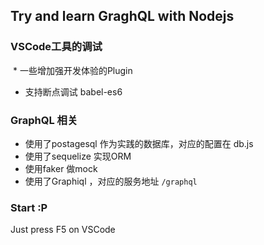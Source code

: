 ## Try and learn GraghQL with Nodejs

### VSCode工具的调试
  * 一些增加强开发体验的Plugin
  * 支持断点调试 babel-es6

### GraphQL 相关
  * 使用了postagesql 作为实践的数据库，对应的配置在 db.js
  * 使用了sequelize 实现ORM
  * 使用faker 做mock
  * 使用了Graphiql ，对应的服务地址 `/graphql`

### Start :P
  Just press F5 on VSCode
